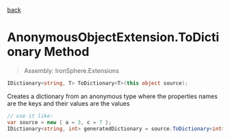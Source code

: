﻿

[back](/IronSphere.Extensions/types/AnonymousObjectExtension)

# AnonymousObjectExtension.ToDictionary Method

> Assembly: IronSphere.Extensions

```csharp
IDictionary<string, T> ToDictionary<T>(this object source);
```

Creates a dictionary from an anonymous type where the properties names are the keys and their values are the values

```csharp
// use it like:
var source = new { a = 3, c = 7 };
IDictionary<string, int> generatedDictionary = source.ToDictionary<int>();
``` 